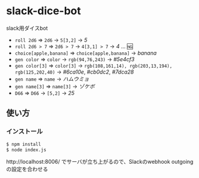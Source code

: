 # slack-dice-bot

slack用ダイスbot

- `roll 2d6` => `2d6` -> `5[3,2]` -> *5*
- `roll 2d6 > 7` => `2d6 > 7` -> `4[3,1] > 7` -> *4* ... :ng:
- `choice[apple,banana]` => `choice[apple,banana]` -> *banana*
- `gen color` => `color` -> `rgb(94,76,243)` -> *#5e4cf3*
- `gen color[3]` => `color[3]` -> `rgb(108,161,14), rgb(203,13,194), rgb(125,202,40)` -> *#6ca10e*, *#cb0dc2*, *#7dca28*
- `gen name` => `name` -> *ハムウミョ*
- `gen name[3]` => `name[3]` -> *ゾケボ*
- `D66` => `D66` -> `[5,2]` -> *25*

## 使い方
### インストール

```sh
$ npm install
$ node index.js
```

http://localhost:8006/ でサーバが立ち上がるので、Slackのwebhook outgoingの設定を合わせる
